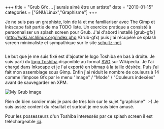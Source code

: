 +++
title = "Grub Gfx … j'aurais aimé être un artiste"
date = "2010-01-15"
categories = ["GNU/Linux","Graphisme"]
+++


Je ne suis pas un graphiste, loin de là et me familiariser avec The Gimp et Inkscape fait partie de ma TODO
liste. Un exercice pratique a consisté à personnaliser un splash screen pour
Grub. J'ai d'abord installé [grub-gfx](http://wiki.archlinux.org/index.php
/Grub-gfx) puis j'ai récupéré ce splash screen minimaliste et sympathique sur
le site [schultz-net](http://www.schultz-net.dk/grub.html).

<img style="left; margin: 0px 20px" src="http://www.schultz-
net.dk/images/grub/black.gif" border="0" alt="" />

Le but que je me suis fixé est d'ajouter le logo Toshiba en bas à droite. Je suis parti du [logo
Toshiba](http://fr.wikipedia.org/wiki/Fichier:Toshiba_logo.svg) disponible au
format [SVG](http://fr.wikipedia.org/wiki/Svg) sur Wikipedia. Je l'ai chargé
dans Inkscape et je l'ai exporté en bitmap à la taille désirée. Puis j'ai
fait mon assemblage sous Gimp. Enfin j'ai réduit le nombre de couleurs à 14
comme l'impose Gfx par le menu "Image" / "Mode" / "Couleurs indexées" avant de
sauvegarder en XPM.

![My Grub image](/images/01x/my_grub_image.jpg)

Rien de bien sorcier mais je pars de très loin sur le sujet "graphisme"  :-)
Je suis assez content du résultat et surtout je me suis bien amusé.

Pour les possesseurs d'un Toshiba interessés par ce splash screen il est
téléchargeable [ici](/documents/my_grub_image.xpm).
